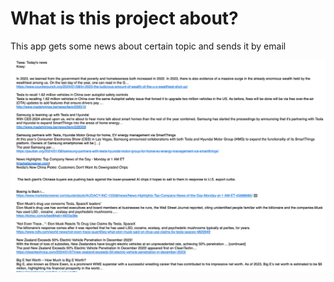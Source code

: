# What is this project about?

This app gets some news about certain topic and sends it by email

![img.png](img.png)